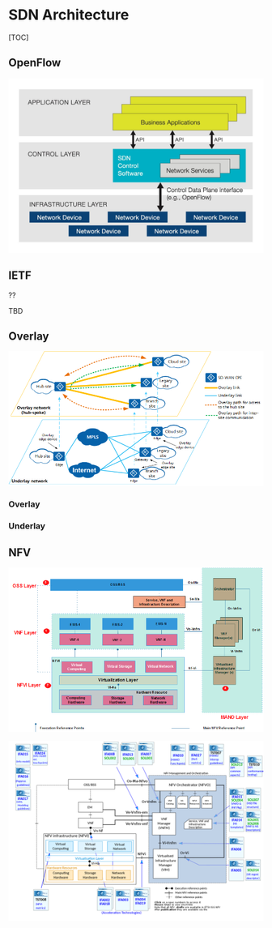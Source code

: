 # SDN Architecture

[TOC]



## OpenFlow

![What's Software-Defined Networking (SDN)? - SDxCentral](../../../../../Assets/Pics/WhatIsSDN2020FeaturedImage.jpg)

## IETF

??

TBD





## Overlay

![What Is Overlay Network? Overlay Network vs. Underlay Network - Huawei](../../../../../Assets/Pics/download.png)

### Overlay



### Underlay





## NFV

![Network Function Virtualization (NFV) Architecture - Techplayon](../../../../../Assets/Pics/nfv-arc-3.png)

![File:NFV Architecture v15 Wiki.svg - Wikimedia Commons](../../../../../Assets/Pics/1200px-NFV_Architecture_v15_Wiki.svg.png)